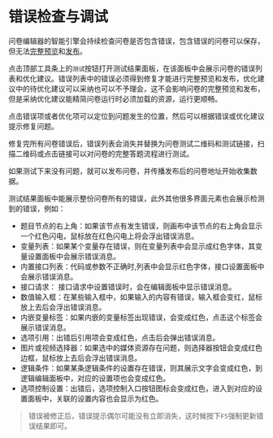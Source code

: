 ```index

```

```tag

```

```summary

```
# 错误检查与调试

问卷编辑器的智能引擎会持续检查问卷是否包含错误，包含错误的问卷可以保存，但无法[完整预览](../preview/full.md)和[发布](./quick-publish.md)。


点击顶部工具条上的`测试`按钮打开测试结果面板，在该面板中会展示问卷的错误列表和优化建议。错误列表中的错误必须得到修复才能进行完整预览和发布，优化建议中的待优化建议可以采纳也可以不予理会，这不会影响问卷的完整预览和发布，但是采纳优化建议能精简问卷运行时必须加载的资源，运行更顺畅。

点击错误项或者优化项可以定位到问题发生的位置，然后可以根据错误或优化建议提示修复问题。

修复完所有问卷错误后，错误列表会消失并替换为问卷测试二维码和测试链接，扫描二维码或点击链接可以对问卷的完整答题流程进行测试。

如果测试下来没有问题，就可以发布问卷，并传播发布后的问卷地址开始收集数据。

测试结果面板中能展示整份问卷所有的错误，此外其他很多界面元素也会展示检测到的错误，例如：
+ 题目节点的右上角：如果该节点有发生错误，则画布中该节点的右上角会显示一个红色闪电，鼠标放在红色闪电上将会浮出错误消息。
+ 变量列表：如果某个变量存在错误，则在变量列表中会显示成红色字体，其变量设置面板中会展示错误消息。
+ 内置接口列表：代码或参数不正确时,列表中会显示红色字体，接口设置面板中会展示错误消息。
+ 接口请求： 接口请求中设置错误时，会在编辑面板中显示错误消息。
+ 数值输入框：在某些输入框中，如果输入的内容有错误，输入框会变红，鼠标放上去后会浮出错误消息。
+ 内嵌变量标签：如果内嵌的变量标签出现错误，会变成红色，点击这个标签会展示错误消息。
+ 选项引用：出错后引用项会变成红色，点击后会弹出错误消息。
+ 图片或视频选择器：如果选中的媒体资源存在问题，则选择器按钮会变成红色边框，鼠标放上去后会浮出错误消息。
+ 逻辑条件：如果某条逻辑条件的设置存在错误，则其展示文字会变成红色，到逻辑编辑面板中，对应的设置项也会变成红色。
+ 选项控制设置：出错后，选项控制入口按钮图标会变成红色，进入到对应的设置面板中，关联的设置内容也会显示为红色。

> 错误被修正后，错误提示偶尔可能没有立即消失，这时候按下`F5`强制更新错误结果即可。
